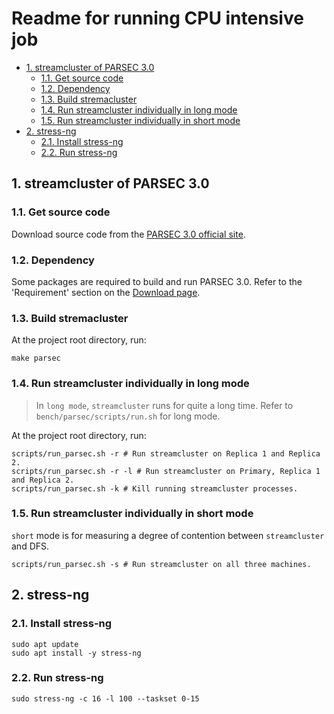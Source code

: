# Readme for running CPU intensive job <!-- omit in toc -->

- [1. streamcluster of PARSEC 3.0](#1-streamcluster-of-parsec-30)
	- [1.1. Get source code](#11-get-source-code)
	- [1.2. Dependency](#12-dependency)
	- [1.3. Build stremacluster](#13-build-stremacluster)
	- [1.4. Run streamcluster individually in long mode](#14-run-streamcluster-individually-in-long-mode)
	- [1.5. Run streamcluster individually in short mode](#15-run-streamcluster-individually-in-short-mode)
- [2. stress-ng](#2-stress-ng)
	- [2.1. Install stress-ng](#21-install-stress-ng)
	- [2.2. Run stress-ng](#22-run-stress-ng)

## 1. streamcluster of PARSEC 3.0

### 1.1. Get source code

Download source code from the [PARSEC 3.0 official site](https://parsec.cs.princeton.edu).

### 1.2. Dependency

Some packages are required to build and run PARSEC 3.0. Refer to the 'Requirement' section on the [Download page](https://parsec.cs.princeton.edu/download.htm).

### 1.3. Build stremacluster

At the project root directory, run:

```shell
make parsec
```

### 1.4. Run streamcluster individually in long mode

> In `long mode`, `streamcluster` runs for quite a long time. Refer to `bench/parsec/scripts/run.sh` for long mode.

At the project root directory, run:

```shell
scripts/run_parsec.sh -r # Run streamcluster on Replica 1 and Replica 2.
scripts/run_parsec.sh -r -l # Run streamcluster on Primary, Replica 1 and Replica 2.
scripts/run_parsec.sh -k # Kill running streamcluster processes.
```

### 1.5. Run streamcluster individually in short mode

`short` mode is for measuring a degree of contention between  `streamcluster` and DFS.

```shell
scripts/run_parsec.sh -s # Run streamcluster on all three machines.
```

## 2. stress-ng

### 2.1. Install stress-ng

```shell
sudo apt update
sudo apt install -y stress-ng
```

### 2.2. Run stress-ng

```shell
sudo stress-ng -c 16 -l 100 --taskset 0-15
```
